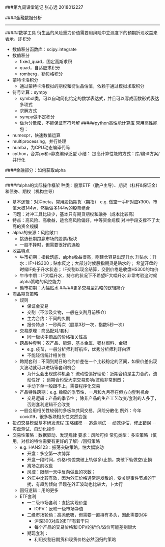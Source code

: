 ###第九周课堂笔记
张心远 2018012227

####金融数据分析
***
#####数学工具
衍生品的风险重力价值需要用风险中立测度下的预期折现收益来表示，即积分
* 数值积分函数库：scipy.integrate
* 数值积分
	* fixed_quad，固定高斯求积
	* quad，自适应求积分
	* romberg，勒贝格积分
* 蒙特卡洛积分
	* 通过蒙特卡洛模拟的期权和衍生品估值，依赖于通过模拟求取积分
* 符号计算：sympy
	* symbol类，可以自动简化给定的数学表达式，并且可以写成函数形式表达多项式
	* 求解方式
	* sympy做不定积分
	* 做为分晕眩，不能保证有符号解
#####python高性能计算库
常用高性能包：
* numexpr，快速数值运算
* multiprocessing，并行处理
* numba，为CPU动态编译代码
* cython，合并py和c静态编译泛型
小结：
提高计算性能的方式：库/编译方案/并行化

####金融部分：如何获取alpha
***
#####alpha的实际操作框架
种类：股票ETF（散户主导）、期货（杠杆&保证金）和债券、期权（机构主导）
* 基本逻辑：对冲beta，常用股指期货（期指）
	e.g. 做空一手IF对应¥300，市值大概144w，然后做多144w的股票组合
* 问题：对冲工具比较少，基本只有期货期权和融券（成本比较高）
* 特点：高风险、高收益，适合高风险偏好，中等资金规模
	对冲手段支撑不了太高的资金规模
* alpha的来源：风险敞口
	* 挑选长期跑赢市场的股票/板块
	* 一般不择时，但需要很好的选股
* 收益特点
	* 牛市初期：指数筑底，alpha收益很高，刚建仓容易出现升水
		升贴水：升水：IF>HS300；贴水反之；大部分时候股指期货是贴水的；
		希望开盘的时候IF处于升水状态；
		IF交割以现金结算，交割价格是收盘HS300的均价
	* 牛市中期：IF大幅升水，持仓的状况下不希望IF大幅升水
		非常考验这时候alpha策略的风控能力
	* 熊市初期：大幅贴水
#####更多交易型策略的逻辑简介
* 商品期货策略
	* 规则
		* 保证金交易
		* 交割（不涉及实物，一般在交割月前移仓）
		* 主力合约：不同的久期
		* 报价特点：一秒两次（股票3秒一次，指数5秒一次）
	* 交易原理：商品配对/套利
		* 同一板块中商品的价格相关性高
	* 跨品种套利：农产品、能源、基本金属、钢材燃料、金银  
		* e.g. 疫苗，一般分析师利好航空，优秀分析师利好白酒
		* 不能轻信统计相关性
	* 跨期套利：不同到期日的合约价差在一个比较稳定的区间，如果价差出现大波动就可以进场等套利机会
		* 为什么会出现这种机会？
			流动性偏好理论：近期合约是主力合约，流动性好 ；
			远期合约受大宗交易影响/波动非常剧烈；
		* 手动下单一般跟不上，需要程序化交易
	* 产品特性跨期：e.g. 橡胶的季节性，一月和九月存在但方向套利机会
		* 交易逻辑：产品的季节性；
			除非产品的生产工艺改变/套利的人多了，否则套利逻辑不会改变
    * 一般会用相关性较弱的多板块共同交易，风险分散化
    	例外：今年covid19，很多板块相关性突然变强
* 投资交易模型基本研发流程
策略建模 -- 追溯测试 -- 绩效评估、修正错误 -- 实盘测试、自动化操作
* 交易性策略：数据驱动、发现规律
	要求：风险可控
	常见类型：多空策略（慎用，对标的特性需要有更好的了解）/回归策略
	* e.g. HANS123：振荡突破策略，怕大幅波动
		* 开盘：多空第一次博弈 
		* 开盘一段时间，价格/价差突破上轨做多/止损，突破下轨做空/止损
		* 离场之前收盘
		* 风控：限制一天中反向做盘的次数；
		* 外汇中比较有效，因为外汇价格通常是发散的，受关键事件节点的干扰，有趋势倾向
			但现在外汇波动也比较大，卜太行
	*	回归逻辑：用的更多 
	*	ETF套利
		* 一二级市场套利：直接实现价差
			* IOPV：反映一级市场净值
		*	二级市场轮动：高抛低吸，但需要一直持有多头，因此需要对冲
			* 沪深300对应的ETF有若干只
			* 每个产品的交易价格和IOPV的折价/溢价可能差别很大
		* 期现套利：
			* 利用交割日期货和现货价格必然回归的策略

